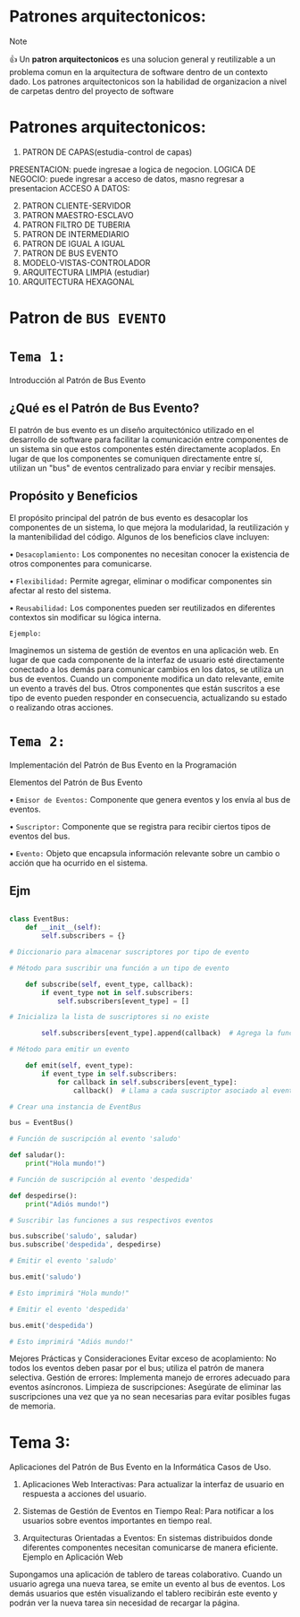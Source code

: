 # Patrones arquitectonicos:
> [!NOTE]
> 👍 Un **patron arquitectonicos** es una solucion general y reutilizable a un problema comun en la arquitectura de software dentro de un contexto
dado. Los patrones arquitectonicos son la habilidad de organizacion a nivel de carpetas dentro del proyecto de software

# Patrones arquitectonicos:

1. PATRON DE CAPAS(estudia-control de capas)

PRESENTACION: puede ingresae a logica de negocion.
LOGICA DE NEGOCIO: puede ingresar a acceso de datos, masno regresar a presentacion
ACCESO A DATOS:

2. PATRON CLIENTE-SERVIDOR
3. PATRON MAESTRO-ESCLAVO
4. PATRON FILTRO DE TUBERIA
5. PATRON DE INTERMEDIARIO
6. PATRON DE IGUAL A IGUAL
7. PATRON DE BUS EVENTO
8. MODELO-VISTAS-CONTROLADOR
9.  ARQUITECTURA LIMPIA (estudiar)
10. ARQUITECTURA HEXAGONAL



# Patron de `BUS EVENTO`

# `Tema 1: `

Introducción al Patrón de Bus Evento
## ¿Qué es el Patrón de Bus Evento?

El patrón de bus evento es un diseño arquitectónico utilizado en el desarrollo de software para facilitar la comunicación entre componentes de un sistema sin que estos componentes estén directamente acoplados. En lugar de que los componentes se comuniquen directamente entre sí, utilizan un "bus" de eventos centralizado para enviar y recibir mensajes.

## Propósito y Beneficios
El propósito principal del patrón de bus evento es desacoplar los componentes de un sistema, lo que mejora la modularidad, la reutilización y la mantenibilidad del código. Algunos de los beneficios clave incluyen:

• `Desacoplamiento:` Los componentes no necesitan conocer la existencia de otros componentes para comunicarse.

• `Flexibilidad:` Permite agregar, eliminar o modificar componentes sin afectar al resto del sistema.

• `Reusabilidad:` Los componentes pueden ser reutilizados en diferentes contextos sin modificar su lógica interna.

`Ejemplo:`

Imaginemos un sistema de gestión de eventos en una aplicación web. En lugar de que cada componente de la interfaz de usuario esté directamente conectado a los demás para comunicar cambios en los datos, se utiliza un bus de eventos. Cuando un componente modifica un dato relevante, emite un evento a través del bus. Otros componentes que están suscritos a ese tipo de evento pueden responder en consecuencia, actualizando su estado o realizando otras acciones.

# `Tema 2: `

Implementación del Patrón de Bus Evento en la Programación

Elementos del Patrón de Bus Evento

• `Emisor de Eventos:` Componente que genera eventos y los envía al bus de eventos.

• `Suscriptor:` Componente que se registra para recibir ciertos tipos de eventos del bus.

• `Evento:` Objeto que encapsula información relevante sobre un cambio o acción que ha ocurrido en el sistema.

## Ejm

``` python

class EventBus:
    def __init__(self):
        self.subscribers = {}  

# Diccionario para almacenar suscriptores por tipo de evento

# Método para suscribir una función a un tipo de evento

    def subscribe(self, event_type, callback):
        if event_type not in self.subscribers:
            self.subscribers[event_type] = [] 

# Inicializa la lista de suscriptores si no existe

        self.subscribers[event_type].append(callback)  # Agrega la función de suscripción a la lista

# Método para emitir un evento

    def emit(self, event_type):
        if event_type in self.subscribers:
            for callback in self.subscribers[event_type]:
                callback()  # Llama a cada suscriptor asociado al evento

# Crear una instancia de EventBus

bus = EventBus()

# Función de suscripción al evento 'saludo'

def saludar():
    print("Hola mundo!")

# Función de suscripción al evento 'despedida'

def despedirse():
    print("Adiós mundo!")

# Suscribir las funciones a sus respectivos eventos

bus.subscribe('saludo', saludar)
bus.subscribe('despedida', despedirse)

# Emitir el evento 'saludo'

bus.emit('saludo')  

# Esto imprimirá "Hola mundo!"

# Emitir el evento 'despedida'

bus.emit('despedida')  

# Esto imprimirá "Adiós mundo!"

```



Mejores Prácticas y Consideraciones
Evitar exceso de acoplamiento: No todos los eventos deben pasar por el bus; utiliza el patrón de manera selectiva.
Gestión de errores: Implementa manejo de errores adecuado para eventos asíncronos.
Limpieza de suscripciones: Asegúrate de eliminar las suscripciones una vez que ya no sean necesarias para evitar posibles fugas de memoria.



# Tema 3: 

Aplicaciones del Patrón de Bus Evento en la Informática
Casos de Uso.

1. Aplicaciones Web Interactivas: Para actualizar la interfaz de usuario en respuesta a acciones del usuario.

2. Sistemas de Gestión de Eventos en Tiempo Real: Para notificar a los usuarios sobre eventos importantes en tiempo real.

3. Arquitecturas Orientadas a Eventos: En sistemas distribuidos donde diferentes componentes necesitan comunicarse de manera eficiente.
Ejemplo en Aplicación Web

Supongamos una aplicación de tablero de tareas colaborativo. Cuando un usuario agrega una nueva tarea, se emite un evento al bus de eventos. Los demás usuarios que estén visualizando el tablero recibirán este evento y podrán ver la nueva tarea sin necesidad de recargar la página.




